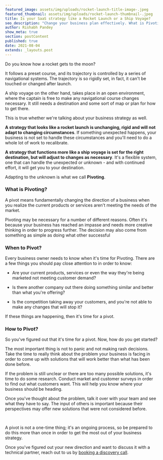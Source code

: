 ```yaml
---
featured_image: assets/img/uploads/rocket-launch-title-image-.jpeg
featured_thumbnail: assets/img/uploads/rocket-launch-thumbnail-.jpeg
title: Is your SaaS strategy like a Rocket Launch or a Ship Voyage?
seo_description: "Change your business plan effectively. What is Pivoting? How to do it? "
author: Rishabh Pandey
show_meta: true
section: postContent
published: true
date: 2021-08-04
extends: _layouts.post
---
```


Do you know how a rocket gets to the moon?

It follows a preset course, and its trajectory is controlled by a series of navigational systems. The trajectory is so rigidly set, in fact, it can't be touched or changed after launch.

A ship voyage on the other hand, takes place in an open environment, where the captain is free to make any navigational course changes necessary. It still needs a destination and some sort of map or plan for how to get there.

This is true whether we're talking about your business strategy as well.

**A strategy that looks like a rocket launch is unchanging, rigid and will not adapt to changing circumstances**. If something unexpected happens, your business is not set to handle these circumstances and you'll need to do a whole lot of work to recalibrate.

**A strategy that functions more like a ship voyage is set for the right destination, but will adjust to changes as necessary**. It's a flexible system, one that can handle the unexpected or unknown - and with continued effort, it will get you to your destination.

Adapting to the unknown is what we call **Pivoting**.

### What is Pivoting?

A pivot means fundamentally changing the direction of a business when you realize the current products or services aren't meeting the needs of the market.

Pivoting may be necessary for a number of different reasons. Often it's because your business has reached an impasse and needs more creative thinking in order to progress further. The decision may also come from something as simple as doing what other successful

### When to Pivot?

Every business owner needs to know when it's time for Pivoting. There are a few things you should pay close attention to in order to know:

- Are your current products, services or even the way they're being marketed not meeting customer demand?

- Is there another company out there doing something similar and better than what you're offering?

- Is the competition taking away your customers, and you're not able to make any changes that will stop it?

If these things are happening, then it's time for a pivot.

### How to Pivot?

So you've figured out that it's time for a pivot. Now, how do you get started?

The most important thing is not to panic and not making rash decisions. Take the time to really think about the problem your business is facing in order to come up with solutions that will work better than what has been done before.

If the problem is still unclear or there are too many possible solutions, it's time to do some research. Conduct market and customer surveys in order to find out what customers want. This will help you know where your business should be heading.

Once you've thought about the problem, talk it over with your team and see what they have to say. The input of others is important because their perspectives may offer new solutions that were not considered before.

<br/>

A pivot is not a one-time thing; it's an ongoing process, so be prepared to do this more than once in order to get the most out of your business strategy.

Once you've figured out your new direction and want to discuss it with a technical partner, reach out to us by [booking a discovery call]({{$page->discovery_call_url}}).
